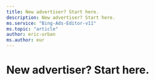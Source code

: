 ```yaml
---
title: New advertiser? Start here.
description: New advertiser? Start here.
ms.service: "Bing-Ads-Editor-v11"
ms.topic: "article"
author: eric-urban
ms.author: eur
---
```


# New advertiser? Start here.


